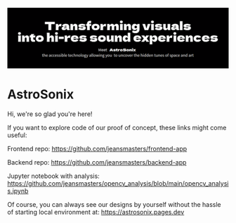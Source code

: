 ![github banner](profile/assets/gh-banner.png)

# AstroSonix

Hi, we're so glad you're here!

If you want to explore code of our proof of concept, these links might come useful:

Frontend repo: https://github.com/jeansmasters/frontend-app

Backend repo: https://github.com/jeansmasters/backend-app

Jupyter notebook with analysis: https://github.com/jeansmasters/opencv_analysis/blob/main/opencv_analysis.ipynb

Of course, you can always see our designs by yourself without the hassle of starting local environment at: https://astrosonix.pages.dev
